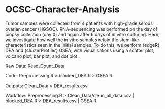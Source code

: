 # OCSC-Character-Analysis
Tumor samples were collected from 4 patients with high-grade serous ovarian cancer (HGSOC). RNA-sequencing was performed on the day of biopsy collection (day 0) and again after 6 days of in vitro culturing.
Here, we investigate how well the in vitro samples retain the stem-like characteristics seen in the initial samples.
To do this, we perform {edgeR} DEA and {clusterProfiler} GSEA, with visualisations using a scatter plot, volcano plot, bar plot, and dot plot.

Raw Data: Read_Count_Data

Code: Preprocessing.R > blocked_DEA.R > GSEA.R

Outputs: Clean_Data > DEA_results.csv


Workflow: Preprocessing.R > Clean_Data/clean_all_data.csv | blocked_DEA.R > DEA_results.csv | GSEA.R
